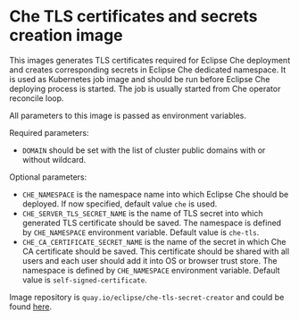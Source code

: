 # Che TLS certificates and secrets creation image

This images generates TLS certificates required for Eclipse Che deployment and creates corresponding secrets in Eclipse Che dedicated namespace.
It is used as Kubernetes job image and should be run before Eclipse Che deploying process is started.
The job is usually started from Che operator reconcile loop.

All parameters to this image is passed as environment variables.

Required parameters:

 - `DOMAIN` should be set with the list of cluster public domains with or without wildcard.

Optional parameters:

 - `CHE_NAMESPACE` is the namespace name into which Eclipse Che should be deployed.
   If now specified, default value `che` is used.
 - `CHE_SERVER_TLS_SECRET_NAME` is the name of TLS secret into which generated TLS certificate should be saved.
   The namespace is defined by `CHE_NAMESPACE` environment variable.
   Default value is `che-tls`.
 - `CHE_CA_CERTIFICATE_SECRET_NAME` is the name of the secret in which Che CA certificate should be saved.
   This certificate should be shared with all users and each user should add it into OS or browser trust store.
   The namespace is defined by `CHE_NAMESPACE` environment variable.
   Default value is `self-signed-certificate`.

Image repository is `quay.io/eclipse/che-tls-secret-creator` and could be found [here](https://quay.io/repository/eclipse/che-tls-secret-creator).
